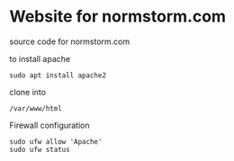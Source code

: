# Website for normstorm.com
source code for normstorm.com

to install apache

```
sudo apt install apache2
```

clone into 

```
/var/www/html
```

Firewall configuration
```
sudo ufw allow 'Apache'
sudo ufw status
```
